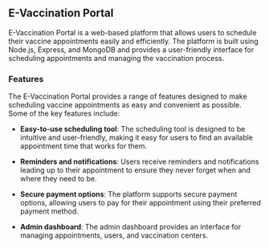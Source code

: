 ## E-Vaccination Portal

E-Vaccination Portal is a web-based platform that allows users to schedule their vaccine appointments easily and efficiently. The platform is built using Node.js, Express, and MongoDB and provides a user-friendly interface for scheduling appointments and managing the vaccination process.

### Features
 The E-Vaccination Portal provides a range of features designed to make scheduling vaccine appointments as easy and convenient as possible. Some of the key features include:

 - **Easy-to-use scheduling tool**: The scheduling tool is designed to be intuitive and user-friendly, making it easy for users to find an available appointment time that works for them.

 - **Reminders and notifications**: Users receive reminders and notifications leading up to their appointment to ensure they never forget when and where they need to be.

 - **Secure payment options**: The platform supports secure payment options, allowing users to pay for their appointment using their preferred payment method.

 - **Admin dashboard**: The admin dashboard provides an interface for managing appointments, users, and vaccination centers.
